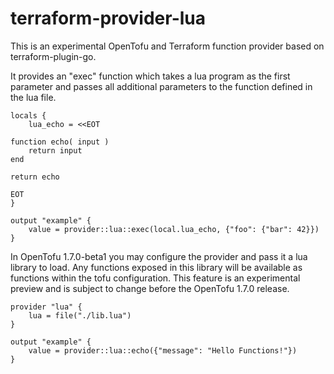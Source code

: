 # terraform-provider-lua

This is an experimental OpenTofu and Terraform function provider based on terraform-plugin-go.

It provides an "exec" function which takes a lua program as the first parameter and passes all additional parameters to the function defined in the lua file.

```hcl
locals {
    lua_echo = <<EOT

function echo( input )
    return input
end

return echo

EOT
}

output "example" {
    value = provider::lua::exec(local.lua_echo, {"foo": {"bar": 42}})
}
```

In OpenTofu 1.7.0-beta1 you may configure the provider and pass it a lua library to load.  Any functions exposed in this library
will be available as functions within the tofu configuration.  This feature is an experimental preview and is subject to change
before the OpenTofu 1.7.0 release.

```hcl
provider "lua" {
    lua = file("./lib.lua")
}

output "example" {
    value = provider::lua::echo({"message": "Hello Functions!"})
}

```
